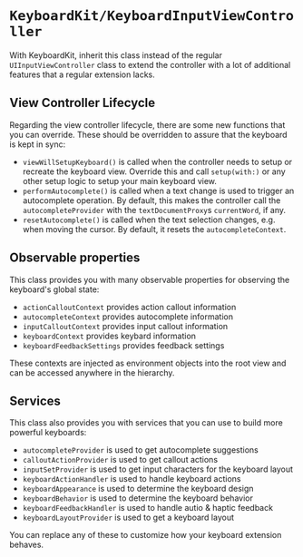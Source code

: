 # ``KeyboardKit/KeyboardInputViewController``

With KeyboardKit, inherit this class instead of the regular
`UIInputViewController` class to extend the controller with
a lot of additional features that a regular extension lacks.


## View Controller Lifecycle

Regarding the view controller lifecycle, there are some new
functions that you can override. These should be overridden
to assure that the keyboard is kept in sync:

* ``viewWillSetupKeyboard()`` is called when the controller
needs to setup or recreate the keyboard view. Override this
and call ``setup(with:)`` or any other setup logic to setup
your main keyboard view.
* ``performAutocomplete()`` is called when a text change is
used to trigger an autocomplete operation. By default, this
makes the controller call the ``autocompleteProvider`` with
the ``textDocumentProxy``s `currentWord`, if any.
* ``resetAutocomplete()`` is called when the text selection
changes, e.g. when moving the cursor. By default, it resets
the ``autocompleteContext``.


## Observable properties

This class provides you with many observable properties for
observing the keyboard's global state:

* ``actionCalloutContext`` provides action callout information
* ``autocompleteContext`` provides autocomplete information
* ``inputCalloutContext`` provides input callout information
* ``keyboardContext`` provides keybard information
* ``keyboardFeedbackSettings`` provides feedback settings

These contexts are injected as environment objects into the
root view and can be accessed anywhere in the hierarchy.


## Services

This class also provides you with services that you can use
to build more powerful keyboards:

* ``autocompleteProvider`` is used to get autocomplete suggestions
* ``calloutActionProvider`` is used to get callout actions
* ``inputSetProvider`` is used to get input characters for the keyboard layout
* ``keyboardActionHandler`` is used to handle keyboard actions
* ``keyboardAppearance`` is used to determine the keyboard design
* ``keyboardBehavior`` is used to determine the keyboard behavior
* ``keyboardFeedbackHandler`` is used to handle autio & haptic feedback
* ``keyboardLayoutProvider`` is used to get a keyboard layout

You can replace any of these to customize how your keyboard
extension behaves.
